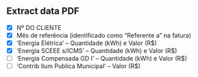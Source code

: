 ## Extract data PDF
- [X] Nº DO CLIENTE
- [X] Mês de referência (identificado como “Referente a” na fatura)
- [X] ‘Energia Elétrica’ – Quantidade (kWh) e Valor (R$)
- [X] ‘Energia SCEEE s/ICMS’ – Quantidade (kWh) e Valor (R$)
- [ ] ‘Energia Compensada GD I’ – Quantidade (kWh) e Valor (R$)
- [ ] ‘Contrib Ilum Publica Municipal’ – Valor (R$)
